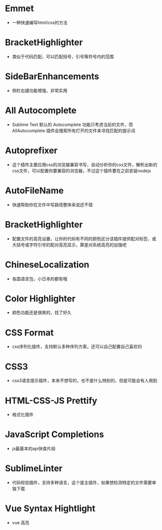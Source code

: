 # Emmet
* 一种快速编写html/css的方法

# BracketHighlighter
* 类似于代码匹配，可以匹配括号，引号等符号内的范围

# SideBarEnhancements
* 侧栏右键功能增强，非常实用

# All Autocomplete
* Sublime Text 默认的 Autocomplete 功能只考虑当前的文件，而 AllAutocomplete 插件会搜索所有打开的文件来寻找匹配的提示词

# Autoprefixer
* 这个插件主要应用css的浏览器兼容书写，自动分析你的css文件，解析出新的css文件，可以配置你要兼容的浏览器，不过这个插件要在之前安装nodejs

# AutoFileName
* 快速帮助你在文件中写路径整体来说还不错

# BracketHighlighter
* 配置文件的高亮设置，让你的代码有不同的颜色区分该插件提供配对标签，或大括号或字符引号的配对高亮显示，算是对系统高亮的加强吧

# ChineseLocalization
* 各国语言包，小日本的都有哦

# Color Highlighter
* 颜色功能还是很爽的，找了好久

# CSS Format
* css序列化插件，支持默认多种序列方案，还可以自己配置自己喜欢的

# CSS3
* css3语言提示插件，本来不想写的，也不是什么特别的，但是可能会有人用到

# HTML-CSS-JS Prettify
* 格式化插件

# JavaScript Completions
* js最基本的api快查片段

# SublimeLinter
* 代码校验插件，支持多种语言，这个是主插件，如果想检测特定的文件需要单独下载

# Vue Syntax Hightlight
* vue 高亮






